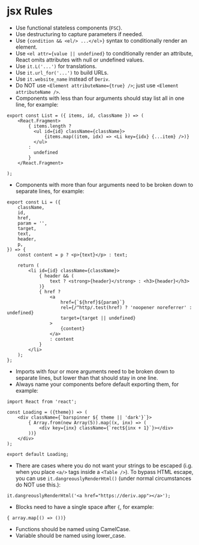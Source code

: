 jsx Rules
=============

- Use functional stateless components (`FSC`).
- Use destructuring to capture parameters if needed.
- Use `{condition && <el/> ...</el>}` syntax to conditionally render an element.
- Use `<el attr={value || undefined}` to conditionally render an attribute, React omits attributes with null or undefined values.
- Use `it.L('...')` for translations.
- Use `it.url_for('...')` to build URLs.
- Use `it.website_name` instead of `Deriv`.
- Do NOT use `<Element attributeName={true} />`; just use `<Element attributeName />`.
- Components with less than four arguments should stay list all in one line, for example:

```
export const List = ({ items, id, className }) => (
    <React.Fragment>
        { items.length ?
          <ul id={id} className={className}>
              {items.map((item, idx) => <Li key={idx} {...item} />)}
          </ul>
        :
          undefined
        }
    </React.Fragment>

);
```

- Components with more than four arguments need to be broken down to separate lines, for example:

```
export const Li = ({
    className,
    id,
    href,
    param = '',
    target,
    text,
    header,
    p,
}) => {
    const content = p ? <p>{text}</p> : text;

    return (
        <li id={id} className={className}>
            { header && (
                text ? <strong>{header}</strong> : <h3>{header}</h3>
            )}
            { href ?
                <a
                    href={`${href}${param}`}
                    rel={/^http/.test(href) ? 'noopener noreferrer' : undefined}
                    target={target || undefined}
                >
                    {content}
                </a>
                : content
            }
        </li>
    );
};
```

- Imports with four or more arguments need to be broken down to separate lines, but lower than that should stay in one line.
- Always name your components before default exporting them, for example:

```
import React from 'react';

const Loading = ({theme}) => (
    <div className={`barspinner ${ theme || 'dark'}`}>
        { Array.from(new Array(5)).map((x, inx) => (
            <div key={inx} className={`rect${inx + 1}`}></div>
        ))}
    </div>
);

export default Loading;
```
- There are cases where you do not want your strings to be escaped (i.g. when you place `<a/>` tags inside a `<Table />`). To bypass HTML escape, you can use `it.dangreouslyRenderHtml()` (under normal circumstances do NOT use this.):

```
it.dangreouslyRenderHtml('<a href="https://deriv.app"></a>');
```

- Blocks need to have a single space after `{`, for example:

```
{ array.map[() => ())}
```

- Functions should be named using CamelCase.
- Variable should be named using lower_case.
